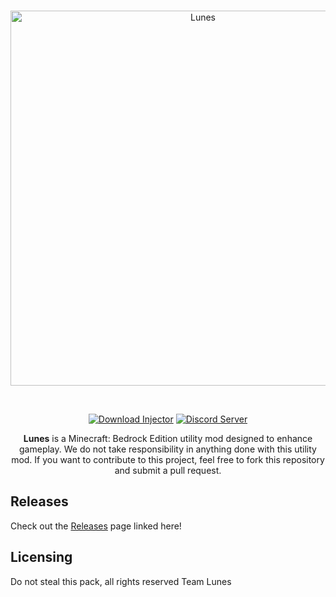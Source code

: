 <div align="center">
  <br />
    <p>
      <a href="https://www.lunesclient.ml"><img src="https://github.com/ProjectLunes/Client/blob/master/banner.png" width="600" alt="Lunes" /></a>
    </p>
  <br />
  <p>
    <a href="https://github.com/ProjectLunes/Releases"><img src="https://img.shields.io/static/v1?label=download&message=latest&color=12c970&logo=docusign&logoColor=white" alt="Download Injector" /></a>
    <a href="https://discord.gg/lunes"><img src="https://img.shields.io/discord/732833913705201736?color=5865F2&logo=discord&logoColor=white" alt="Discord Server" /></a>
    
  <p>
    <b>Lunes</b> is a Minecraft: Bedrock Edition utility mod designed to enhance gameplay. We do not take responsibility in anything done with this utility mod.
If you want to contribute to this project, feel free to fork this repository and submit a pull request.
  </p>
</div>

## Releases
Check out the [Releases](https://github.com/ProjectLunes/Releases) page linked here!

## Licensing
Do not steal this pack, all rights reserved Team Lunes
